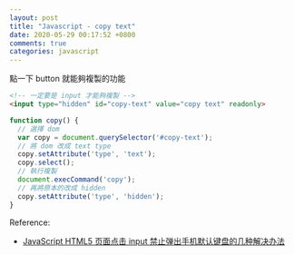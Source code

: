 ```yaml
---
layout: post
title: "Javascript - copy text"
date: 2020-05-29 00:17:52 +0800
comments: true
categories: javascript
---
```


<!-- more -->

點一下 button 就能夠複製的功能
 
```html
<!-- 一定要是 input 才能夠複製 --> 
<input type="hidden" id="copy-text" value="copy text" readonly>
```

```js
function copy() {
  // 選擇 dom 
  var copy = document.querySelector('#copy-text');
  // 將 dom 改成 text type
  copy.setAttribute('type', 'text');
  copy.select();
  // 執行複製
  document.execCommand('copy');
  // 再將原本的改成 hidden
  copy.setAttribute('type', 'hidden');
}
```

Reference:

* [JavaScript HTML5 页面点击 input 禁止弹出手机默认键盘的几种解决办法](https://www.axihe.com/anbang/blog/javascript/html5prohibits-pop-up-phone-default-keyboard.html)

